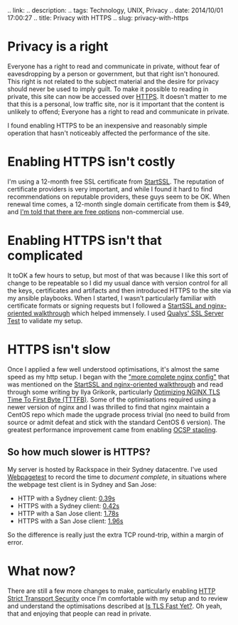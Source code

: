 .. link: 
.. description: 
.. tags: Technology, UNIX, Privacy
.. date: 2014/10/01 17:00:27
.. title: Privacy with HTTPS
.. slug: privacy-with-https


# Privacy is a right
Everyone has a right to read and communicate in private, without fear of eavesdropping by a person or government, but that right isn't honoured. This right is not related to the subject material and the desire for privacy should never be used to imply guilt. To make it possible to reading in private, this site can now be accessed over [HTTPS](https://www.wordspeak.org). It doesn't matter to me that this is a personal, low traffic site, nor is it important that the content is unlikely to offend; Everyone has a right to read and communicate in private.

I found enabling HTTPS to be an inexpensive and reasonably simple operation that hasn't noticeably affected the performance of the site.

# Enabling HTTPS isn't costly
I'm using a 12-month free SSL certificate from [StartSSL](https://www.ssllabs.com/ssltest/). The reputation of certificate providers is very important, and while I found it hard to find recommendations on reputable providers, these guys seem to be OK. When renewal time comes, a 12-month single domain certificate from them is $49, and [I'm told that there are free options](https://istlsfastyet) non-commercial use.

# Enabling HTTPS isn't that complicated
It toOK a few hours to setup, but most of that was because I like this sort of change to be repeatable so I did my usual dance with version control for all the keys, certificates and artifacts and then introduced HTTPS to the site via my ansible playbooks.
When I started, I wasn't particularly familiar with certificate formats or signing requests but I followed a [StartSSL and nginx-oriented walkthrough](https://konklone.com/post/switch-to-https-now-for-free#register-with-startssl) which helped immensely. I used [Qualys' SSL Server Test](https://www.ssllabs.com/ssltest) to validate my setup.

# HTTPS isn't slow
Once I applied a few well understood optimisations, it's almost the same speed as my http setup. I began with the ["more complete nginx config"](https://gist.github.com/konklone/6532544) that was mentioned on the [StartSSL and nginx-oriented walkthrough](https://konklone.com/post/switch-to-https-now-for-free) and read through some writing by Ilya Grikorik, particularly [Optimizing NGINX TLS Time To First Byte (TTTFB)](https://www.igvita.com/2013/12/16/optimizing-nginx-tls-time-to-first-byte/). Some of the optimisations required using a newer version of nginx and I was thrilled to find that nginx maintain a CentOS repo which made the upgrade process trivial (no need to build from source or admit defeat and stick with the standard CentOS 6 version). The greatest performance improvement came from enabling [OCSP stapling](https://en.wikipedia.org/wiki/OCSP_stapling).

## So how much slower is HTTPS?
My server is hosted by Rackspace in their Sydney datacentre. I've used [Webpagetest](https://www.webpagetest.org) to record the time to *document complete*, in situations where the webpage test client is in Sydney and San Jose:

* HTTP with a Sydney client: [0.39s](http://www.webpagetest.org/result/141004_D0_Q75/)
* HTTPS with a Sydney client: [0.42s](http://www.webpagetest.org/result/141004_17_Q87/)
* HTTP with a San Jose client: [1.78s](http://www.webpagetest.org/result/141001_4Y_CRC/)
* HTTPS with a San Jose client: [1.96s](http://www.webpagetest.org/result/141001_Z3_CRH/)

So the difference is really just the extra TCP round-trip, within a margin of error.

# What now?
There are still a few more changes to make, particularly enabling [HTTP Strict Transport Security](https://en.wikipedia.org/wiki/HTTP_Strict_Transport_Security) once I'm comfortable with my setup and to review and understand the optimisations described at [Is TLS Fast Yet?](https://istlsfastyet.com). Oh yeah, that and enjoying that people can read in private.
